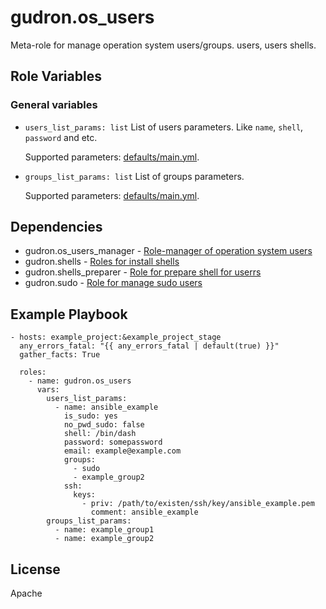 gudron.os_users
=========

Meta-role for manage operation system users/groups. users, users shells.

Role Variables
--------------

### General variables

  * `users_list_params: list`
    List of users parameters. Like `name`, `shell`, `password` and etc.

    Supported parameters: [defaults/main.yml](defaults/main.yml).

  * `groups_list_params: list`
    List of groups parameters.

    Supported parameters: [defaults/main.yml](defaults/main.yml).


Dependencies
------------

  * gudron.os_users_manager - [Role-manager of operation system users](https://github.com/gudron/gudron.os_users_manager)
  * gudron.shells - [Roles for install shells](https://github.com/gudron/gudron.shells)
  * gudron.shells_preparer - [Role for prepare shell for userrs](https://github.com/gudron/gudron.shells_preparer)
  * gudron.sudo - [Role for manage sudo users](https://github.com/gudron/gudron.sudo)

Example Playbook
----------------

    - hosts: example_project:&example_project_stage
      any_errors_fatal: "{{ any_errors_fatal | default(true) }}"
      gather_facts: True

      roles:
        - name: gudron.os_users
          vars: 
            users_list_params:
              - name: ansible_example
                is_sudo: yes
                no_pwd_sudo: false
                shell: /bin/dash
                password: somepassword
                email: example@example.com
                groups:
                  - sudo
                  - example_group2
                ssh:
                  keys:
                    - priv: /path/to/existen/ssh/key/ansible_example.pem
                      comment: ansible_example
            groups_list_params:
              - name: example_group1
              - name: example_group2

License
-------

Apache
